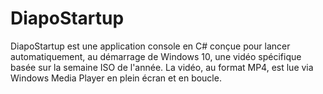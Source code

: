 # DiapoStartup
DiapoStartup est une application console en C# conçue pour lancer automatiquement, au démarrage de Windows 10, une vidéo spécifique basée sur la semaine ISO de l'année. La vidéo, au format MP4, est lue via Windows Media Player en plein écran et en boucle.
